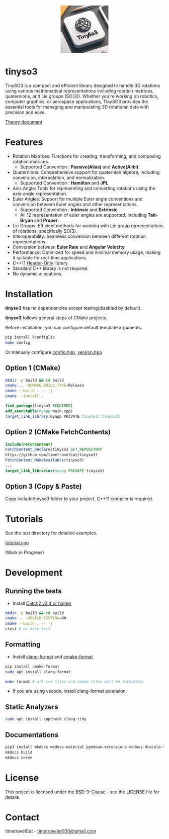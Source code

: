 <p align="center">
  <img src="docs/tinyso3.jpg" style="width: 30%;"/>
</p>

# tinyso3
TinySO3 is a compact and efficient library designed to handle 3D rotations using various mathematical representations including rotation matrices, quaternions, and Lie groups (SO(3)). Whether you're working on robotics, computer graphics, or aerospace applications, TinySO3 provides the essential tools for managing and manipulating 3D rotational data with precision and ease.

[Theory document](https://timetravelcat.github.io/tinyso3/)

# Features
- Rotation Matrices: Functions for creating, transforming, and composing rotation matrices.
  - Supported Convention : **Passive(Alias)** and **Active(Alibi)** 
- Quaternions: Comprehensive support for quaternion algebra, including conversion, interpolation, and normalization.
  - Supported Convention : **Hamilton** and **JPL**
- Axis Angle: Tools for representing and converting rotations using the axis-angle representation.
- Euler Angles: Support for multiple Euler angle conventions and conversion between Euler angles and other representations.
  - Supported Convention : **Intrinsic** and **Extrinsic**
  - All 12 representation of euler angles are supported, including **Tait-Bryan** and **Proper**.
- Lie Groups: Efficient methods for working with Lie group representations of rotations, specifically SO(3).
- Interoperability: Seamless conversion between different rotation representations.
- Conversion between **Euler Rate** and **Angular Velocity**
- Performance: Optimized for speed and minimal memory usage, making it suitable for real-time applications.
- C++11 [Header-Only](!https://en.wikipedia.org/wiki/Header-only) library.
- Standard C++ library is not required.
- No dynamic allocations.

# Installation
**tinyso3** has no dependencies except testing(disabled by default). 

**tinyso3** follows general steps of CMake projects.

Before installation, you can configure default template arguments.
```bash
pip install kconfiglib
make config
```
Or manually configure [config.hpp](include/tinyso3/config.hpp), [version.hpp](include/tinyso3/version.hpp)


## Option 1 (CMake)
```bash
mkdir -p build && cd build
cmake .. -DCMAKE_BUILD_TYPE=Release
cmake --build . -- -j
cmake --install .
```
```cmake
find_package(tinyso3 REQUIRED)
add_executable(myapp main.cpp)
target_link_library(myapp PRIVATE tinyso3::tinyso3)
```
## Option 2 (CMake FetchContents)
```cmake
include(FetchContent)
FetchContent_Declare(tinyso3 GIT_REPOSITORY
https://github.com/timetravelCat/tinyso3)
FetchContent_MakeAvailable(tinyso3)
...
target_link_libraries(myapp PRIVATE tinyso3)
```
## Option 3 (Copy & Paste)
Copy include/tinyso3 folder to your project. C++11 compiler is required.

# Tutorials
See the test directory for detailed examples.

[tutorial.cpp](tutorial.cpp)

(Work in Progress)

# Development
## Running the tests
- Install [Catch2 v3.4 or higher](https://github.com/catchorg/Catch2)
```bash
mkdir -p build && cd build
cmake .. -DBUILD_TESTING=ON
cmake --build . -- -j
ctest # or make test
```

## Formatting
- Install [clang-format](https://clang.llvm.org/docs/ClangFormat.html) and [cmake-format](https://cmake-format.readthedocs.io/en/latest/)
```bash
pip install cmake-format
sudo apt install clang-format 
```
```bash
make format # all c++ files and cmake files will be formatted.
```
- If you are using vscode, install clang-format extension.

## Static Analyzers
```bash
sudo apt install cppcheck clang-tidy
```

## Documentations
```bash
pip3 install mkdocs mkdocs-material pymdown-extensions mkdocs-dracula-theme 
mkdocs build
mkdocs serve
```

# License
This project is licensed under the [BSD-3-Clause](https://opensource.org/license/bsd-3-clause) - see the
[LICENSE](LICENSE) file for details

# Contact
timetravelCat - timetraveler930@gmail.com
